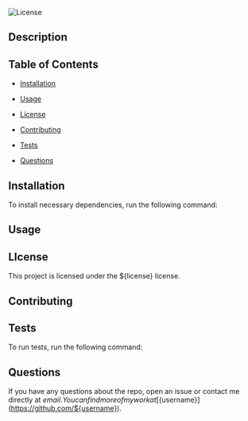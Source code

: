 ![License](https://img.shields.io/badge/License-${license}-blue.svg)

## Description

## Table of Contents

* [Installation](#installation)

* [Usage](#usage)

* [License](#license)

* [Contributing](#contributing)

* [Tests](#tests)

* [Questions](#questions)

## Installation

To install necessary dependencies, run the following command:

## Usage 

## LIcense
This project is licensed under the ${license} license.

## Contributing

## Tests
To run tests, run the following command:

## Questions
If you have any questions about the repo, open an issue or contact me directly at ${email}. You can find more of my work at [${username}](https://github.com/${username}).